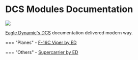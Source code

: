 # DCS Modules Documentation

![](https://github.com/lord-vesel/dcs-doc/workflows/Build%20DCS%20docs/badge.svg?branch=develop)

<a href="https://www.digitalcombatsimulator.com" target="_blank">Eagle Dynamic's DCS</a> documentation delivered modern way.

=== "Planes"
    - [F-16C Viper by ED](f16/index.md)

=== "Others"
    - [Supercarrier by ED](sc/index.md)
